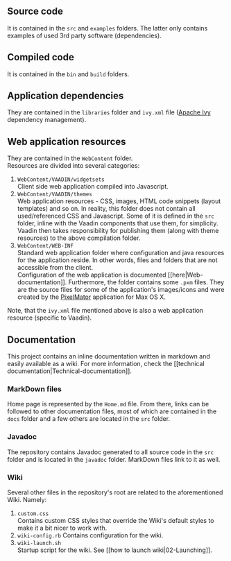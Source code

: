 <!-- --- title: Repository description -->

## Source code

It is contained in the `src` and `examples` folders. The latter only contains examples of used 3rd party software (dependencies).

## Compiled code

It is contained in the `bin` and `build` folders.

## Application dependencies

They are contained in the `libraries` folder and `ivy.xml` file ([Apache Ivy](http://ant.apache.org/ivy) dependency  management).

## Web application resources

They are contained in the `WebContent` folder.  
Resources are divided into several categories:

1. `WebContent/VAADIN/widgetsets`  
Client side web application compiled into Javascript.
2. `WebContent/VAADIN/themes`  
Web application resources - CSS, images, HTML code snippets (layout templates) and so on. In reality, this folder does not contain all used/referenced CSS and Javascript. Some of it is defined in the `src` folder, inline with the Vaadin components that use them, for simplicity. Vaadin then takes responsibility for publishing them (along with theme resources) to the above compilation folder.
3. `WebContent/WEB-INF`  
Standard web application folder where configuration and java resources for the application reside. In other words, files and folders that are not accessible from the client.  
Configuration of the web application is documented [[here|Web-documentation]]. Furthermore, the folder contains some `.pxm` files. They are the source files for some of the application's images/icons and were created by the [PixelMator](http://www.pixelmator.com) application for Max OS X.

Note, that the `ivy.xml` file mentioned above is also a web application resource (specific to Vaadin).

## Documentation

This project contains an inline documentation written in markdown and easily available as a wiki. For more information, check the [[technical documentation|Technical-documentation]].  

### MarkDown files

Home page is represented by the `Home.md` file. From there, links can be followed to other documentation files, most of which are contained in the `docs` folder and a few others are located in the `src` folder.

### Javadoc

The repository contains Javadoc generated to all source code in the `src` folder and is located in the `javadoc` folder. MarkDown files link to it as well.

### Wiki

Several other files in the repository's root are related to the aforementioned Wiki. Namely:

1. `custom.css`  
Contains custom CSS styles that override the Wiki's default styles to make it a bit nicer to work with.
2. `wiki-config.rb`
Contains configuration for the wiki.
3. `wiki-launch.sh`  
Startup script for the wiki. See [[how to launch wiki|02-Launching]].